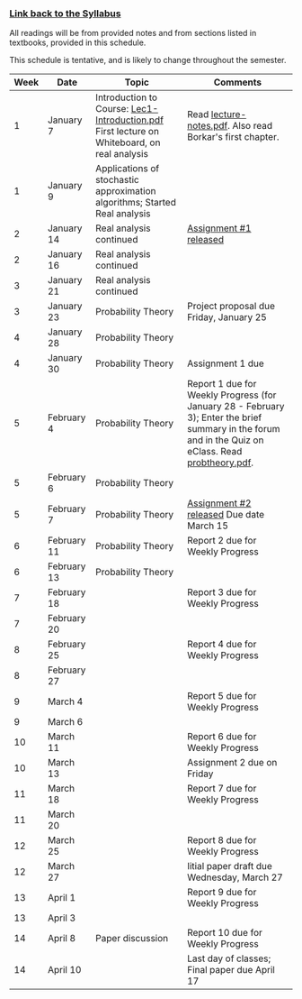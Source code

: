 <h3><a href="https://github.com/ajingj82/stochapprox/">Link back to the Syllabus</a></h3>

All readings will be from provided notes and from sections listed in textbooks, provided in this schedule. 

This schedule is tentative, and is likely to change throughout the semester. 


Week | Date | Topic | Comments
------------ | ------------- | ------------- | -------------
1| January 7 | Introduction to Course: <a href="lectures/Lec1-Introduction.pdf">Lec1-Introduction.pdf</a> <br> First lecture on Whiteboard, on real analysis | Read <a href="lectures/lecture-notes.pdf">lecture-notes.pdf</a>. Also read Borkar's first chapter.
1 | January 9 |  Applications of stochastic approximation algorithms; Started Real analysis | 
2 | January 14 | Real analysis continued | <a href="assignments/assignment1.pdf">Assignment #1 released</a>
2 | January 16 | Real analysis continued |
3 | January 21 | Real analysis continued |
3 | January 23 | Probability Theory | Project proposal due Friday, January 25
4 | January 28 | Probability Theory |
4 | January 30 | Probability Theory | Assignment 1 due
5 | February 4 | Probability Theory | Report 1 due for Weekly Progress (for January 28 - February 3); Enter the brief summary in the forum and in the Quiz on eClass.  Read <a href="lectures/probtheory.pdf">probtheory.pdf</a>.
5 | February 6 | Probability Theory | 
5 | February 7 | Probability Theory | <a href="assignments/assignment2.pdf">Assignment #2 released</a> Due date March 15
6 | February 11 | Probability Theory | Report 2 due for Weekly Progress 
6 | February 13 | Probability Theory |
7 | February 18 | | Report 3 due for Weekly Progress 
7 | February 20 | |
8 | February 25 | | Report 4 due for Weekly Progress 
8 | February 27 | | 
9 | March 4 | | Report 5 due for Weekly Progress 
9 | March 6 | |
10 | March 11 | | Report 6 due for Weekly Progress 
10 | March 13 | | Assignment 2 due on Friday
11 | March 18 | | Report 7 due for Weekly Progress 
11 | March 20 | |
12 | March 25 | | Report 8 due for Weekly Progress 
12 | March 27 | | Iitial paper draft due Wednesday, March 27
13 | April 1 | | Report 9 due for Weekly Progress 
13 | April 3 | |
14 | April 8 | Paper discussion | Report 10 due for Weekly Progress 
14 | April 10 | | Last day of classes; Final paper due April 17

